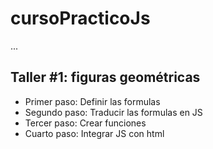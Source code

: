 # cursoPracticoJs

...

## Taller #1: figuras geométricas

- Primer paso: Definir las formulas
- Segundo paso: Traducir las formulas en JS
- Tercer paso: Crear funciones
- Cuarto paso: Integrar JS con html


